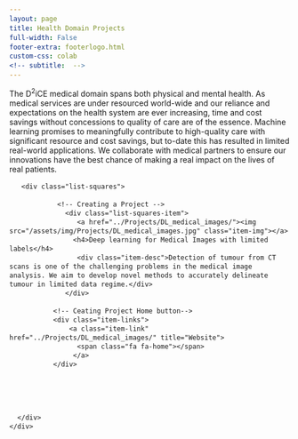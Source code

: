 ```yaml
---
layout: page
title: Health Domain Projects
full-width: False
footer-extra: footerlogo.html
custom-css: colab
<!-- subtitle:  -->
---
```



<!-- team:
  - name: Deep learning for Medical Images with limited labels
    img: /assets/img/Projects/DL_medical_images.jpg
    desc: Detection of tumour from CT scans is one of the challenging problems in the medical image analysis. We aim to develop novel methods to accurately delineate tumour in limited data regime.
    website: ../Projects/DL_medical_images/
    url: ../Projects/DL_medical_images/
  - name: Applying Graph neural networks for medical image analysis
    img: /assets/img/Projects/GNN_medical.jpg
    desc: Applying GNN (Graph Neural Networks) method to learn latent features from medical image data, applying representation learning techniques for better classification and segmentation of medical images. Exploration of difference between Deep neural networks learning and Graph neural networks learning, explainablity of GNNs. 
    website: ../Projects/GNN_medical/
    url: ../Projects/GNN_medical/
  - name: Fast identification of depressive symptomatology using probabilistic machine learning. 
    img: /assets/img/Projects/proact_edurado.jpg
    desc: Depression is an extremely common disorder, yet often not diagnosed. We aim to use Probabilistic Machine Learning to develop optimised approaches to help the specialists to identify these people, giving them the chance to access proper treatment as soon as possible. 
    website: ../Projects/proactive_edurado/
    url: ../Projects/proactive_edurado/
  - name: Ultra-brief questionnaires for pre-screening for depressive symptomatology
    img: /assets/img/Projects/proact_darragh.jpg
    desc: Find the optimal ultra-brief questionnaire to identify depressive symptoms.   
    website: ../Projects/proactive_darragh/
    url: ../Projects/proactive_darragh/
  - name: Proactive Depression Treatment System
    img: /assets/img/Projects/proact_pepijn.jpg
    desc: Proactive implements a computerised psycho-social intervention that guides carers without formal mental health training to provide an effective depression intervention to elderly inhabitants of Sao Paulo’s favella’s at low cost
    website: ../Projects/proactive_pepijn/
    url: ../Projects/proactive_pepijn/ 
---
{% include list-squares.html items=page.team %}
 -->
 
  
The D<sup>2</sup>iCE medical domain spans both physical and mental health. As medical services are under resourced world-wide and our reliance and expectations on the health system are ever increasing, time and cost savings without concessions to quality of care are of the essence. Machine learning promises to meaningfully contribute to high-quality care with significant resource and cost savings, but to-date this has resulted in limited real-world applications. 
We collaborate with medical partners to ensure our innovations have the best chance of making a real impact on the lives of real patients.

 
 
 <div class="container-fluid">
   
   <div class="row">
                 
       <div class="list-squares">
          
                <!-- Creating a Project -->
                  <div class="list-squares-item">
                     <a href="../Projects/DL_medical_images/"><img src="/assets/img/Projects/DL_medical_images.jpg" class="item-img"></a>
                    <h4>Deep learning for Medical Images with limited labels</h4>
                     <div class="item-desc">Detection of tumour from CT scans is one of the challenging problems in the medical image analysis. We aim to develop novel methods to accurately delineate tumour in limited data regime.</div>
                  </div>
         
               <!-- Ceating Project Home button-->
               <div class="item-links">
                   <a class="item-link" href="../Projects/DL_medical_images/" title="Website">
                     <span class="fa fa-home"></span>
                    </a>
               </div>
     

          
 
     
      </div>
    </div>
</div>

